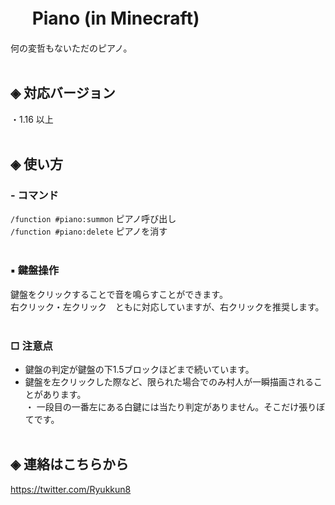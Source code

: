 # &nbsp;　Piano (in Minecraft)
何の変哲もないただのピアノ。<br><br>

## ◈ 対応バージョン<br>
  ・1.16 以上<br><br>
  
## ◈ 使い方
### - コマンド
  `/function #piano:summon` ピアノ呼び出し<br>
  `/function #piano:delete` ピアノを消す<br><br>

### ▪ 鍵盤操作
  鍵盤をクリックすることで音を鳴らすことができます。<br>
  右クリック・左クリック　ともに対応していますが、右クリックを推奨します。<br><br>

### □ 注意点
  - 鍵盤の判定が鍵盤の下1.5ブロックほどまで続いています。<br>
  - 鍵盤を左クリックした際など、限られた場合でのみ村人が一瞬描画されることがあります。<br>
  ・ 一段目の一番左にある白鍵には当たり判定がありません。そこだけ張りぼてです。<br><br>


## ◈ 連絡はこちらから
https://twitter.com/Ryukkun8
